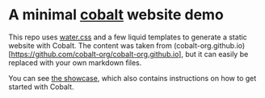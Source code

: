 # A minimal [cobalt](https://github.com/cobalt-org/cobalt.rs) website demo

This repo uses [water.css](https://watercss.kognise.dev/) and a few liquid templates to generate a static website with Cobalt. The content was taken from (cobalt-org.github.io)[https://github.com/cobalt-org/cobalt-org.github.io], but it can easily be replaced with your own markdown files.

You can see [the showcase](https://aljazerzen.github.io/cobalt-theme-water), which also contains instructions on how to get started with Cobalt.
